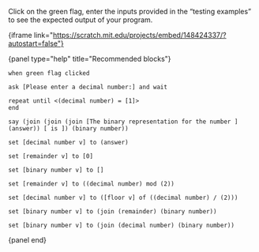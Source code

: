 Click on the green flag, enter the inputs provided in the “testing examples” to see the expected output of your program.

{iframe link="https://scratch.mit.edu/projects/embed/148424337/?autostart=false"}

{panel type="help" title="Recommended blocks"}

<pre><code class="scratch:split:random">when green flag clicked

ask [Please enter a decimal number:] and wait

repeat until &lt;(decimal number) = [1]&gt;
end

say (join (join (join [The binary representation for the number ] (answer)) [ is ]) (binary number))
</code></pre>

<pre><code class="scratch:split:random">set [decimal number v] to (answer)

set [remainder v] to [0]

set [binary number v] to []

set [remainder v] to ((decimal number) mod (2))

set [decimal number v] to ([floor v] of ((decimal number) / (2)))

set [binary number v] to (join (remainder) (binary number))

set [binary number v] to (join (decimal number) (binary number))
</code></pre>

{panel end}